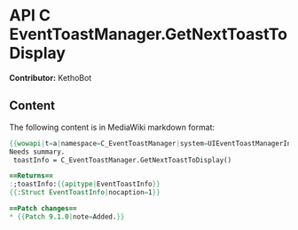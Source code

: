 # API C EventToastManager.GetNextToastToDisplay

**Contributor:** KethoBot

## Content

The following content is in MediaWiki markdown format:

```mediawiki
{{wowapi|t=a|namespace=C_EventToastManager|system=UIEventToastManagerInfo}}
Needs summary.
 toastInfo = C_EventToastManager.GetNextToastToDisplay()

==Returns==
:;toastInfo:{{apitype|EventToastInfo}}
{{:Struct EventToastInfo|nocaption=1}}

==Patch changes==
* {{Patch 9.1.0|note=Added.}}
```